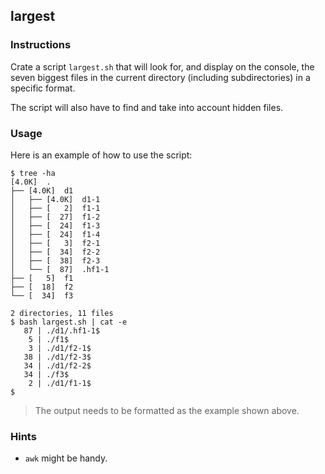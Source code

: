 ## largest

### Instructions

Crate a script `largest.sh` that will look for, and display on the console, the seven biggest files in the current directory (including subdirectories) in a specific format.

The script will also have to find and take into account hidden files.

### Usage

Here is an example of how to use the script:

```console
$ tree -ha
[4.0K]  .
├── [4.0K]  d1
│   ├── [4.0K]  d1-1
│   ├── [   2]  f1-1
│   ├── [  27]  f1-2
│   ├── [  24]  f1-3
│   ├── [  24]  f1-4
│   ├── [   3]  f2-1
│   ├── [  34]  f2-2
│   ├── [  38]  f2-3
│   └── [  87]  .hf1-1
├── [   5]  f1
├── [  18]  f2
└── [  34]  f3

2 directories, 11 files
$ bash largest.sh | cat -e
   87 | ./d1/.hf1-1$
    5 | ./f1$
    3 | ./d1/f2-1$
   38 | ./d1/f2-3$
   34 | ./d1/f2-2$
   34 | ./f3$
    2 | ./d1/f1-1$
$
```

> The output needs to be formatted as the example shown above.

### Hints

- `awk` might be handy.
